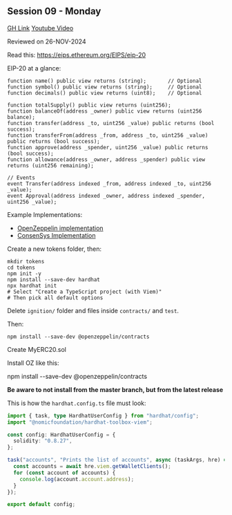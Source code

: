 ## Session 09 - Monday

[GH Link](https://github.com/Encode-Club-Solidity-Bootcamp/Lesson-09)
[Youtube Video](https://www.youtube.com/watch?v=v4qM45Gv_ac)

Reviewed on 26-NOV-2024

Read this:
https://eips.ethereum.org/EIPS/eip-20

EIP-20 at a glance:

```solidity
function name() public view returns (string);       // Optional
function symbol() public view returns (string);     // Optional
function decimals() public view returns (uint8);    // Optional

function totalSupply() public view returns (uint256);
function balanceOf(address _owner) public view returns (uint256 balance);
function transfer(address _to, uint256 _value) public returns (bool success);
function transferFrom(address _from, address _to, uint256 _value) public returns (bool success);
function approve(address _spender, uint256 _value) public returns (bool success);
function allowance(address _owner, address _spender) public view returns (uint256 remaining);

// Events
event Transfer(address indexed _from, address indexed _to, uint256 _value);
event Approval(address indexed _owner, address indexed _spender, uint256 _value);
```

Example Implementations:

- [OpenZeppelin implementation](https://eips.ethereum.org/assets/eip-20/OpenZeppelin-ERC20.sol)
- [ConsenSys Implementation](https://eips.ethereum.org/assets/eip-20/Consensys-EIP20.sol)

Create a new tokens folder, then:

```shell
mkdir tokens
cd tokens
npm init -y
npm install --save-dev hardhat
npx hardhat init
# Select "Create a TypeScript project (with Viem)"
# Then pick all default options
```

Delete `ignition/` folder and files inside `contracts/` and `test`.

Then:

```shell
npm install --save-dev @openzeppelin/contracts
```

Create MyERC20.sol

Install OZ like this:

npm install --save-dev @openzeppelin/contracts

**Be aware to not install from the master branch, but from the latest release**

This is how the `hardhat.config.ts` file must look:

```typescript
import { task, type HardhatUserConfig } from "hardhat/config";
import "@nomicfoundation/hardhat-toolbox-viem";

const config: HardhatUserConfig = {
  solidity: "0.8.27",
};

task("accounts", "Prints the list of accounts", async (taskArgs, hre) => {
  const accounts = await hre.viem.getWalletClients();
  for (const account of accounts) {
    console.log(account.account.address);
  }
});

export default config;
```
